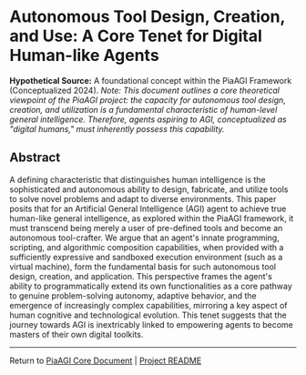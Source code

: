<!-- PiaAGI AGI Research Framework Document -->
# Autonomous Tool Design, Creation, and Use: A Core Tenet for Digital Human-like Agents

**Hypothetical Source:** A foundational concept within the PiaAGI Framework (Conceptualized 2024).
*Note: This document outlines a core theoretical viewpoint of the PiaAGI project: the capacity for autonomous tool design, creation, and utilization is a fundamental characteristic of human-level general intelligence. Therefore, agents aspiring to AGI, conceptualized as "digital humans," must inherently possess this capability.*

## Abstract

A defining characteristic that distinguishes human intelligence is the sophisticated and autonomous ability to design, fabricate, and utilize tools to solve novel problems and adapt to diverse environments. This paper posits that for an Artificial General Intelligence (AGI) agent to achieve true human-like general intelligence, as explored within the PiaAGI framework, it must transcend being merely a user of pre-defined tools and become an autonomous tool-crafter. We argue that an agent's innate programming, scripting, and algorithmic composition capabilities, when provided with a sufficiently expressive and sandboxed execution environment (such as a virtual machine), form the fundamental basis for such autonomous tool design, creation, and application. This perspective frames the agent's ability to programmatically extend its own functionalities as a core pathway to genuine problem-solving autonomy, adaptive behavior, and the emergence of increasingly complex capabilities, mirroring a key aspect of human cognitive and technological evolution. This tenet suggests that the journey towards AGI is inextricably linked to empowering agents to become masters of their own digital toolkits.

---
Return to [PiaAGI Core Document](../PiaAGI.md) | [Project README](../README.md)
